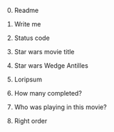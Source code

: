 0. Readme

1. Write me

2. Status code

3. Star wars movie title

4. Star wars Wedge Antilles

5. Loripsum

6. How many completed?

7. Who was playing in this movie?

8. Right order
